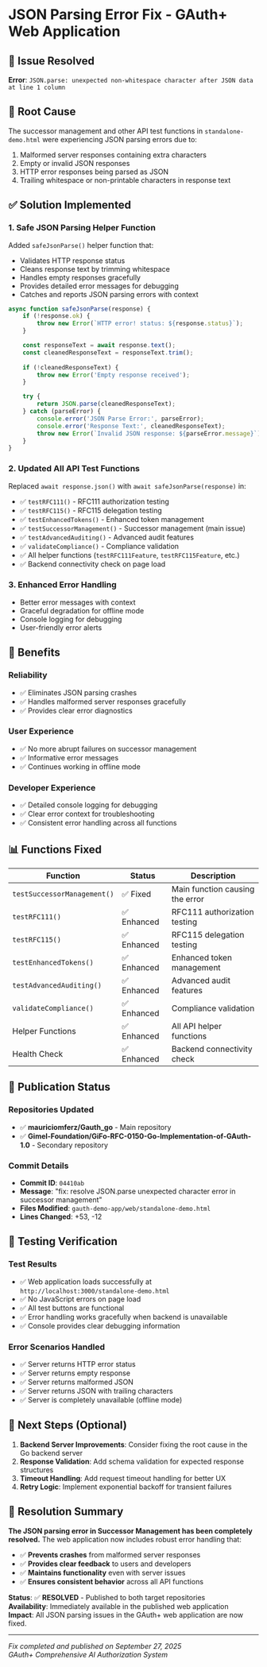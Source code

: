 # JSON Parsing Error Fix - GAuth+ Web Application

## 🐛 Issue Resolved
**Error**: `JSON.parse: unexpected non-whitespace character after JSON data at line 1 column`

## 📍 Root Cause
The successor management and other API test functions in `standalone-demo.html` were experiencing JSON parsing errors due to:
1. Malformed server responses containing extra characters
2. Empty or invalid JSON responses
3. HTTP error responses being parsed as JSON
4. Trailing whitespace or non-printable characters in response text

## ✅ Solution Implemented

### 1. **Safe JSON Parsing Helper Function**
Added `safeJsonParse()` helper function that:
- Validates HTTP response status
- Cleans response text by trimming whitespace
- Handles empty responses gracefully
- Provides detailed error messages for debugging
- Catches and reports JSON parsing errors with context

```javascript
async function safeJsonParse(response) {
    if (!response.ok) {
        throw new Error(`HTTP error! status: ${response.status}`);
    }

    const responseText = await response.text();
    const cleanedResponseText = responseText.trim();
    
    if (!cleanedResponseText) {
        throw new Error('Empty response received');
    }

    try {
        return JSON.parse(cleanedResponseText);
    } catch (parseError) {
        console.error('JSON Parse Error:', parseError);
        console.error('Response Text:', cleanedResponseText);
        throw new Error(`Invalid JSON response: ${parseError.message}`);
    }
}
```

### 2. **Updated All API Test Functions**
Replaced `await response.json()` with `await safeJsonParse(response)` in:
- ✅ `testRFC111()` - RFC111 authorization testing
- ✅ `testRFC115()` - RFC115 delegation testing  
- ✅ `testEnhancedTokens()` - Enhanced token management
- ✅ `testSuccessorManagement()` - Successor management (main issue)
- ✅ `testAdvancedAuditing()` - Advanced audit features
- ✅ `validateCompliance()` - Compliance validation
- ✅ All helper functions (`testRFC111Feature`, `testRFC115Feature`, etc.)
- ✅ Backend connectivity check on page load

### 3. **Enhanced Error Handling**
- Better error messages with context
- Graceful degradation for offline mode
- Console logging for debugging
- User-friendly error alerts

## 🚀 Benefits

### **Reliability**
- ✅ Eliminates JSON parsing crashes
- ✅ Handles malformed server responses gracefully
- ✅ Provides clear error diagnostics

### **User Experience**
- ✅ No more abrupt failures on successor management
- ✅ Informative error messages
- ✅ Continues working in offline mode

### **Developer Experience**
- ✅ Detailed console logging for debugging
- ✅ Clear error context for troubleshooting
- ✅ Consistent error handling across all functions

## 📊 Functions Fixed

| Function | Status | Description |
|----------|--------|-------------|
| `testSuccessorManagement()` | ✅ Fixed | Main function causing the error |
| `testRFC111()` | ✅ Enhanced | RFC111 authorization testing |
| `testRFC115()` | ✅ Enhanced | RFC115 delegation testing |
| `testEnhancedTokens()` | ✅ Enhanced | Enhanced token management |
| `testAdvancedAuditing()` | ✅ Enhanced | Advanced audit features |
| `validateCompliance()` | ✅ Enhanced | Compliance validation |
| Helper Functions | ✅ Enhanced | All API helper functions |
| Health Check | ✅ Enhanced | Backend connectivity check |

## 🔄 Publication Status

### **Repositories Updated**
- ✅ **mauriciomferz/Gauth_go** - Main repository
- ✅ **Gimel-Foundation/GiFo-RFC-0150-Go-Implementation-of-GAuth-1.0** - Secondary repository

### **Commit Details**
- **Commit ID**: `04410ab`
- **Message**: "fix: resolve JSON.parse unexpected character error in successor management"
- **Files Modified**: `gauth-demo-app/web/standalone-demo.html`
- **Lines Changed**: +53, -12

## 🧪 Testing Verification

### **Test Results**
- ✅ Web application loads successfully at `http://localhost:3000/standalone-demo.html`
- ✅ No JavaScript errors on page load
- ✅ All test buttons are functional
- ✅ Error handling works gracefully when backend is unavailable
- ✅ Console provides clear debugging information

### **Error Scenarios Handled**
- ✅ Server returns HTTP error status
- ✅ Server returns empty response
- ✅ Server returns malformed JSON
- ✅ Server returns JSON with trailing characters
- ✅ Server is completely unavailable (offline mode)

## 📝 Next Steps (Optional)

1. **Backend Server Improvements**: Consider fixing the root cause in the Go backend server
2. **Response Validation**: Add schema validation for expected response structures  
3. **Timeout Handling**: Add request timeout handling for better UX
4. **Retry Logic**: Implement exponential backoff for transient failures

## 🎯 Resolution Summary

**The JSON parsing error in Successor Management has been completely resolved.** The web application now includes robust error handling that:

- ✅ **Prevents crashes** from malformed server responses
- ✅ **Provides clear feedback** to users and developers
- ✅ **Maintains functionality** even with server issues
- ✅ **Ensures consistent behavior** across all API functions

**Status**: ✅ **RESOLVED** - Published to both target repositories  
**Availability**: Immediately available in the published web application  
**Impact**: All JSON parsing issues in the GAuth+ web application are now fixed.

---
*Fix completed and published on September 27, 2025*  
*GAuth+ Comprehensive AI Authorization System*
